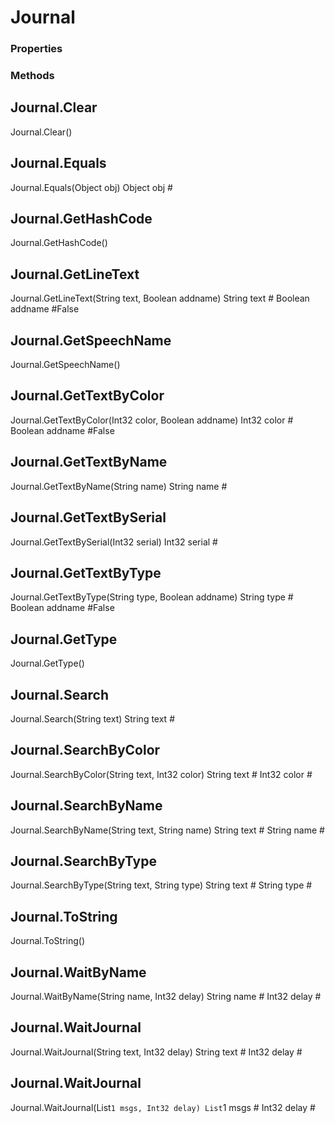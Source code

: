 # Journal    

### Properties  
 
### Methods  
## Journal.Clear
Journal.Clear()
## Journal.Equals
Journal.Equals(Object obj)
        Object obj #
## Journal.GetHashCode
Journal.GetHashCode()
## Journal.GetLineText
Journal.GetLineText(String text, Boolean addname)
        String text #
        Boolean addname #False
## Journal.GetSpeechName
Journal.GetSpeechName()
## Journal.GetTextByColor
Journal.GetTextByColor(Int32 color, Boolean addname)
        Int32 color #
        Boolean addname #False
## Journal.GetTextByName
Journal.GetTextByName(String name)
        String name #
## Journal.GetTextBySerial
Journal.GetTextBySerial(Int32 serial)
        Int32 serial #
## Journal.GetTextByType
Journal.GetTextByType(String type, Boolean addname)
        String type #
        Boolean addname #False
## Journal.GetType
Journal.GetType()
## Journal.Search
Journal.Search(String text)
        String text #
## Journal.SearchByColor
Journal.SearchByColor(String text, Int32 color)
        String text #
        Int32 color #
## Journal.SearchByName
Journal.SearchByName(String text, String name)
        String text #
        String name #
## Journal.SearchByType
Journal.SearchByType(String text, String type)
        String text #
        String type #
## Journal.ToString
Journal.ToString()
## Journal.WaitByName
Journal.WaitByName(String name, Int32 delay)
        String name #
        Int32 delay #
## Journal.WaitJournal
Journal.WaitJournal(String text, Int32 delay)
        String text #
        Int32 delay #
## Journal.WaitJournal
Journal.WaitJournal(List`1 msgs, Int32 delay)
        List`1 msgs #
        Int32 delay #